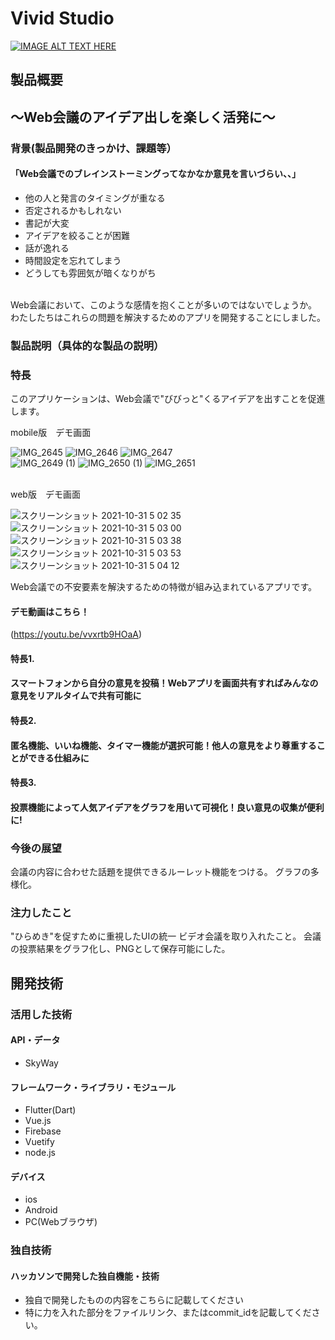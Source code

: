 # Vivid Studio

[![IMAGE ALT TEXT HERE](https://jphacks.com/wp-content/uploads/2021/07/JPHACKS2021_ogp.jpg)](https://www.youtube.com/watch?v=LUPQFB4QyVo)

## 製品概要
## 〜Web会議のアイデア出しを楽しく活発に〜
### 背景(製品開発のきっかけ、課題等）
#### 「Web会議でのブレインストーミングってなかなか意見を言いづらい、、」
* 他の人と発言のタイミングが重なる
* 否定されるかもしれない
* 書記が大変
* アイデアを絞ることが困難
* 話が逸れる
* 時間設定を忘れてしまう
* どうしても雰囲気が暗くなりがち
<br>
Web会議において、このような感情を抱くことが多いのではないでしょうか。
<br>
わたしたちはこれらの問題を解決するためのアプリを開発することにしました。

### 製品説明（具体的な製品の説明）
### 特長
このアプリケーションは、Web会議で"びびっと"くるアイデアを出すことを促進します。

mobile版　デモ画面

![IMG_2645](https://user-images.githubusercontent.com/75286616/139556836-e0c66815-e388-4474-80db-6bb44589320b.PNG)
![IMG_2646](https://user-images.githubusercontent.com/75286616/139556838-254cdffe-8ee5-47e8-badd-7c8079954cb3.PNG)
![IMG_2647](https://user-images.githubusercontent.com/75286616/139556839-ae5b5f4b-8b03-43b7-a8e8-0c90e0da6db4.PNG)
<br>
![IMG_2649 (1)](https://user-images.githubusercontent.com/75286616/139556915-5249dd9b-0910-4b2b-bfb4-75f3e23a219d.PNG)
![IMG_2650 (1)](https://user-images.githubusercontent.com/75286616/139556916-a5b2f504-159f-4f6c-bb2c-e1fe5836d3a9.PNG)
![IMG_2651](https://user-images.githubusercontent.com/75286616/139557178-6769d02e-59d7-454e-a95c-dec931ba269a.PNG)

<br>
web版　デモ画面

![スクリーンショット 2021-10-31 5 02 35](https://user-images.githubusercontent.com/75286616/139557063-5f6933d1-392b-48cb-8b5f-014ef3634e10.png)
![スクリーンショット 2021-10-31 5 03 00](https://user-images.githubusercontent.com/75286616/139557064-54d004bc-7f19-429f-8116-504d081b26de.png)
![スクリーンショット 2021-10-31 5 03 38](https://user-images.githubusercontent.com/75286616/139557065-da1a4c92-0c70-4f35-a039-cb232e3fe985.png)
![スクリーンショット 2021-10-31 5 03 53](https://user-images.githubusercontent.com/75286616/139557066-42a8d9b8-5ea8-4ae9-86d2-36e392949446.png)
![スクリーンショット 2021-10-31 5 04 12](https://user-images.githubusercontent.com/75286616/139557068-9898e13e-0c3e-417c-8e5f-8a945ab3e983.png)

Web会議での不安要素を解決するための特徴が組み込まれているアプリです。
<br>
#### デモ動画はこちら！
(https://youtu.be/vvxrtb9HOaA)

#### 特長1.
#### スマートフォンから自分の意見を投稿！Webアプリを画面共有すればみんなの意見をリアルタイムで共有可能に

#### 特長2.
#### 匿名機能、いいね機能、タイマー機能が選択可能！他人の意見をより尊重することができる仕組みに

#### 特長3. 
#### 投票機能によって人気アイデアをグラフを用いて可視化！良い意見の収集が便利に!

### 今後の展望
会議の内容に合わせた話題を提供できるルーレット機能をつける。
グラフの多様化。

### 注力したこと
"ひらめき"を促すために重視したUIの統一
ビデオ会議を取り入れたこと。
会議の投票結果をグラフ化し、PNGとして保存可能にした。


## 開発技術
### 活用した技術
#### API・データ
* SkyWay

#### フレームワーク・ライブラリ・モジュール
* Flutter(Dart)
* Vue.js
* Firebase
* Vuetify
* node.js

#### デバイス
* ios
* Android
* PC(Webブラウザ)

### 独自技術
#### ハッカソンで開発した独自機能・技術
* 独自で開発したものの内容をこちらに記載してください
* 特に力を入れた部分をファイルリンク、またはcommit_idを記載してください。


